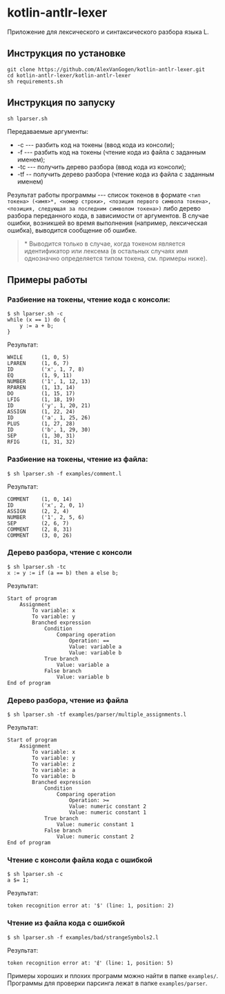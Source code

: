# kotlin-antlr-lexer

Приложение для лексического и синтаксического разбора языка L.

## Инструкция по установке

```
git clone https://github.com/AlexVanGogen/kotlin-antlr-lexer.git
cd kotlin-antlr-lexer/kotlin-antlr-lexer
sh requirements.sh
```

## Инструкция по запуску

```
sh lparser.sh
```

Передаваемые аргументы:

* -c --- разбить код на токены (ввод кода из консоли);
* -f <filename> --- разбить код на токены (чтение кода из файла с заданным именем);
* -tc --- получить дерево разбора (ввод кода из консоли);
* -tf <filename> -- получить дерево разбора (чтение кода из файла с заданным именем)

Результат работы программы --- список токенов в формате `<тип токена> (<имя>*, <номер строки>, <позиция первого символа токена>, <позиция, следующая за последним символом токена>)` либо дерево разбора переданного кода, в зависимости от аргументов.
В случае ошибки, возникшей во время выполнения (например, лексическая ошибка), выводится сообщение об ошибке.

> \* Выводится только в случае, когда токеном является идентификатор или лексема (в остальных случаях имя однозначно определяется типом токена, см. примеры ниже).
 

## Примеры работы
### Разбиение на токены, чтение кода с консоли:
```
$ sh lparser.sh -c
while (x == 1) do {
	y := a + b;
}
```
Результат:
```
WHILE      (1, 0, 5)
LPAREN     (1, 6, 7)
ID         ('x', 1, 7, 8)
EQ         (1, 9, 11)
NUMBER     ('1', 1, 12, 13)
RPAREN     (1, 13, 14)
DO         (1, 15, 17)
LFIG       (1, 18, 19)
ID         ('y', 1, 20, 21)
ASSIGN     (1, 22, 24)
ID         ('a', 1, 25, 26)
PLUS       (1, 27, 28)
ID         ('b', 1, 29, 30)
SEP        (1, 30, 31)
RFIG       (1, 31, 32)
```

### Разбиение на токены, чтение из файла:
```
$ sh lparser.sh -f examples/comment.l 
```
Результат:
```
COMMENT    (1, 0, 14)
ID         ('x', 2, 0, 1)
ASSIGN     (2, 2, 4)
NUMBER     ('1', 2, 5, 6)
SEP        (2, 6, 7)
COMMENT    (2, 8, 31)
COMMENT    (3, 0, 26)
```

### Дерево разбора, чтение с консоли
```
$ sh lparser.sh -tc
x := y := if (a == b) then a else b;
```
Результат:
```
Start of program
	Assignment
		To variable: x
		To variable: y
		Branched expression
			Condition
				Comparing operation
					Operation: ==
					Value: variable a
					Value: variable b
			True branch
				Value: variable a
			False branch
				Value: variable b
End of program
```

### Дерево разбора, чтение из файла
```
$ sh lparser.sh -tf examples/parser/multiple_assignments.l 
```
Результат:
```
Start of program
	Assignment
		To variable: x
		To variable: y
		To variable: z
		To variable: a
		To variable: b
		Branched expression
			Condition
				Comparing operation
					Operation: >=
					Value: numeric constant 2
					Value: numeric constant 1
			True branch
				Value: numeric constant 1
			False branch
				Value: numeric constant 2
End of program
```

### Чтение с консоли файла кода с ошибкой
```
$ sh lparser.sh -c
a $= 1;
```
Результат:
```
token recognition error at: '$' (line: 1, position: 2)
```

### Чтение из файла кода с ошибкой
```
$ sh lparser.sh -f examples/bad/strangeSymbols2.l 
```
Результат:
```
token recognition error at: 'ई' (line: 1, position: 5)
```

Примеры хороших и плохих программ можно найти в папке `examples/`. Программы для проверки парсинга лежат в папке `examples/parser`.
